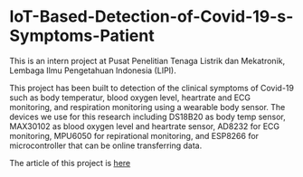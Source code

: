 # IoT-Based-Detection-of-Covid-19-s-Symptoms-Patient
This is an intern project at Pusat Penelitian Tenaga Listrik dan Mekatronik, Lembaga Ilmu Pengetahuan Indonesia (LIPI).

This project has been built to detection of the clinical symptoms of Covid-19 such as body temperatur, blood oxygen level, heartrate and ECG monitoring, and respiration monitoring using a wearable body sensor. The devices we use for this research including DS18B20 as body temp sensor, MAX30102 as blood oxygen level and heartrate sensor, AD8232 for ECG monitoring, MPU6050 for repirational monitoring, and ESP8266 for microcontroller that can be online transferring data.

The article of this project is [here](https://www.jurnalet.com/jet/article/view/413)
